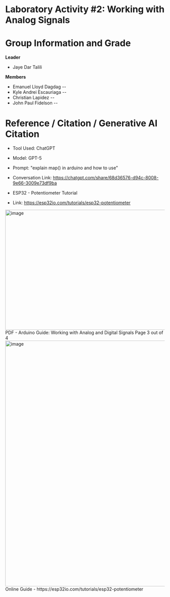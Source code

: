 # Laboratory Activity #2: Working with Analog Signals 

# Group Information and Grade

**Leader** 
- Jaye Dar Talili
  
**Members**
- Emanuel Lloyd Dagdag -- 
- Kyle Andrei Escauriaga -- 
- Christian Lapidez -- 
- John Paul Fidelson -- 


# Reference / Citation / Generative AI Citation
- Tool Used: ChatGPT
- Model: GPT-5
- Prompt: "explain map() in arduino and how to use"
- Conversation Link: https://chatgpt.com/share/68d36576-d94c-8008-9e66-3009e73df9ba

- ESP32 - Potentiometer Tutorial
- Link: https://esp32io.com/tutorials/esp32-potentiometer
<img width="612" height="379" alt="image" src="https://github.com/user-attachments/assets/66ec8685-c487-4ade-b565-89c5b73fd002" />
PDF - Arduino Guide: Working with Analog and Digital Signals Page 3 out of 4
<img width="1232" height="776" alt="image" src="https://github.com/user-attachments/assets/95d2719f-7500-4077-96da-27cb1ba47644" />
Online Guide - https://esp32io.com/tutorials/esp32-potentiometer
